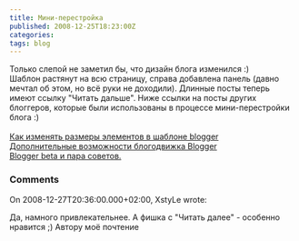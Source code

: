 ```yaml
---
title: Мини-перестройка
published: 2008-12-25T18:23:00Z
categories: 
tags: blog
---
```


Только слепой не заметил бы, что дизайн блога изменился :)<br />Шаблон растянут на всю страницу, справа добавлена панель (давно мечтал об этом, но всё руки не доходили). Длинные посты теперь имеют ссылку "Читать дальше". Ниже ссылки на посты других блоггеров, которые были использованы в процессе мини-перестройки блога :)<br /><br /><a href="http://way-blogger.blogspot.com/2008/06/bolgger.html" target="_blank">Как изменять размеры элементов в шаблоне blogger</a><br /><a href="http://mydebianblog.blogspot.com/2007/07/blogger.html" target="_blank">Дополнительные возможности блогодвижка Blogger</a><br /><a href="http://vonderer.blogspot.com/2007/02/blogger-beta.html" target="_blank">Blogger beta и пара советов.</a>

<h3 id='hakyll-convert-comments-title'>Comments</h3>
<div class='hakyll-convert-comment'>
<p class='hakyll-convert-comment-date'>On 2008-12-27T20:36:00.000+02:00, XstyLe wrote:</p>
<p class='hakyll-convert-comment-body'>
Да, намного привлекательнее. А фишка с "Читать далее" - особенно нравится ;) Автору моё почтение
</p>
</div>



